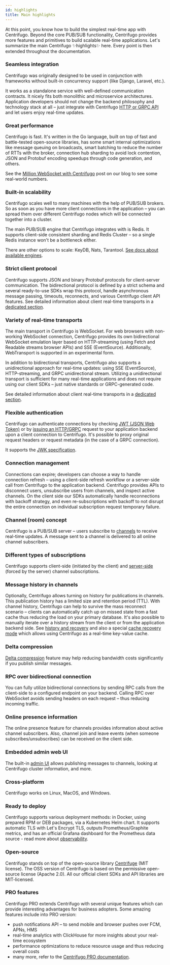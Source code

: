 ```yaml
---
id: highlights
title: Main highlights
---
```


At this point, you know how to build the simplest real-time app with Centrifugo. Beyond the core PUB/SUB functionality, Centrifugo provides more features and primitives to build scalable real-time applications. Let's summarize the main Centrifugo ✨highlights✨ here. Every point is then extended throughout the documentation.

### Seamless integration

Centrifugo was originally designed to be used in conjunction with frameworks without built-in concurrency support (like Django, Laravel, etc.).

It works as a standalone service with well-defined communication contracts. It nicely fits both monolithic and microservice architectures. Application developers should not change the backend philosophy and technology stack at all – just integrate with Centrifugo [HTTP or GRPC API](../server/server_api.md) and let users enjoy real-time updates.

### Great performance

Centrifugo is fast. It's written in the Go language, built on top of fast and battle-tested open-source libraries, has some smart internal optimizations like message queuing on broadcasts, smart batching to reduce the number of RTTs with the broker, connection hub sharding to avoid lock contention, JSON and Protobuf encoding speedups through code generation, and others.

See the [Million WebSocket with Centrifugo](/blog/2020/02/10/million-connections-with-centrifugo) post on our blog to see some real-world numbers.

### Built-in scalability

Centrifugo scales well to many machines with the help of PUB/SUB brokers. So as soon as you have more client connections in the application – you can spread them over different Centrifugo nodes which will be connected together into a cluster.

The main PUB/SUB engine that Centrifugo integrates with is Redis. It supports client-side consistent sharding and Redis Cluster – so a single Redis instance won't be a bottleneck either.

There are other options to scale: KeyDB, Nats, Tarantool. [See docs about available engines](../server/engines.md).

### Strict client protocol

Centrifugo supports JSON and binary Protobuf protocols for client-server communication. The bidirectional protocol is defined by a strict schema and several ready-to-use SDKs wrap this protocol, handle asynchronous message passing, timeouts, reconnects, and various Centrifugo client API features. See detailed information about client real-time transports in a [dedicated section](../transports/overview.md).

### Variety of real-time transports

The main transport in Centrifugo is WebSocket. For web browsers with non-working WebSocket connection, Centrifugo provides its own bidirectional WebSocket emulation layer based on HTTP-streaming (using Fetch and Readable streams browser APIs) and SSE (EventSource). Additionally, WebTransport is supported in an experimental form.

In addition to bidirectional transports, Centrifugo also supports a unidirectional approach for real-time updates: using SSE (EventSource), HTTP-streaming, and GRPC unidirectional stream. Utilizing a unidirectional transport is sufficient for many real-time applications and does not require using our client SDKs – just native standards or GRPC-generated code.

See detailed information about client real-time transports in a [dedicated section](../transports/overview.md).

### Flexible authentication

Centrifugo can authenticate connections by checking [JWT (JSON Web Token)](../server/authentication.md) or by [issuing an HTTP/GRPC](../server/proxy.md) request to your application backend upon a client connection to Centrifugo. It's possible to proxy original request headers or request metadata (in the case of a GRPC connection).

It supports the [JWK specification](https://datatracker.ietf.org/doc/html/rfc7517).

### Connection management

Connections can expire; developers can choose a way to handle connection refresh – using a client-side refresh workflow or a server-side call from Centrifugo to the application backend. Centrifugo provides APIs to disconnect users, unsubscribe users from channels, and inspect active channels. On the client side our SDKs automatically handle reconnections with backoff strategy, and even re-subscriptions with backoff to not disrupt the entire connection on individual subscription request temporary failure.

### Channel (room) concept

Centrifugo is a PUB/SUB server – users subscribe to [channels](../server/channels.md) to receive real-time updates. A message sent to a channel is delivered to all online channel subscribers.

### Different types of subscriptions

Centrifugo supports client-side (initiated by the client) and [server-side](../server/server_subs.md) (forced by the server) channel subscriptions.

### Message history in channels

Optionally, Centrifugo allows turning on history for publications in channels. This publication history has a limited size and retention period (TTL). With channel history, Centrifugo can help to survive the mass reconnect scenario – clients can automatically catch up on missed state from a fast cache thus reducing the load on your primary database. It's also possible to manually iterate over a history stream from the client or from the application backend side. See [history and recovery](../server/history_and_recovery.md) and also a special [cache recovery mode](../server/cache_recovery.md) which allows using Centrifugo as a real-time key-value cache.

### Delta compression

[Delta compression](../server/delta_compression.md) feature may help reducing bandwidth costs significantly if you publish similar messages.

### RPC over bidirectional connection

You can fully utilize bidirectional connections by sending RPC calls from the client-side to a configured endpoint on your backend. Calling RPC over WebSocket avoids sending headers on each request – thus reducing incoming traffic.

### Online presence information

The online presence feature for channels provides information about active channel subscribers. Also, channel join and leave events (when someone subscribes/unsubscribes) can be received on the client side.

### Embedded admin web UI

The built-in [admin UI](../server/admin_web.md) allows publishing messages to channels, looking at Centrifugo cluster information, and more.

### Cross-platform

Centrifugo works on Linux, MacOS, and Windows.

### Ready to deploy

Centrifugo supports various deployment methods: in Docker, using prepared RPM or DEB packages, via a Kubernetes Helm chart. It supports automatic TLS with Let's Encrypt TLS, outputs Prometheus/Graphite metrics, and has an official Grafana dashboard for the Prometheus data source - read more about [observability](../server/observability.md).

### Open-source

Centrifugo stands on top of the open-source library [Centrifuge](https://github.com/centrifugal/centrifuge) (MIT license). The OSS version of Centrifugo is based on the permissive open-source license (Apache 2.0). All our official client SDKs and API libraries are MIT-licensed.

### PRO features

Centrifugo PRO extends Centrifugo with several unique features which can provide interesting advantages for business adopters. Some amazing features include into PRO version:

* push notifications API – to send mobile and browser pushes over FCM, APNs, HMS
* real-time analytics with ClickHouse for more insights about your real-time ecosystem
* performance optimizations to reduce resource usage and thus reducing overall costs
* many more, refer to the [Centrifugo PRO documentation](../pro/overview.md).
